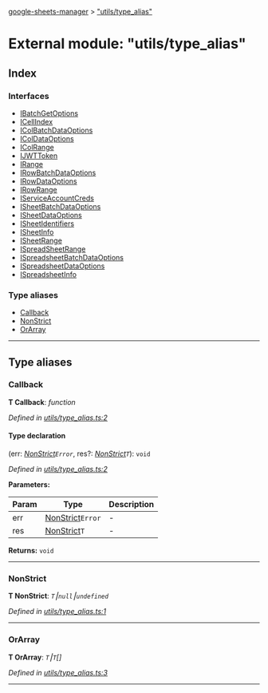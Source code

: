 [google-sheets-manager](../README.md) > ["utils/type_alias"](../modules/_utils_type_alias_.md)



# External module: "utils/type_alias"

## Index

### Interfaces

* [IBatchGetOptions](../interfaces/_utils_type_alias_.ibatchgetoptions.md)
* [ICellIndex](../interfaces/_utils_type_alias_.icellindex.md)
* [IColBatchDataOptions](../interfaces/_utils_type_alias_.icolbatchdataoptions.md)
* [IColDataOptions](../interfaces/_utils_type_alias_.icoldataoptions.md)
* [IColRange](../interfaces/_utils_type_alias_.icolrange.md)
* [IJWTToken](../interfaces/_utils_type_alias_.ijwttoken.md)
* [IRange](../interfaces/_utils_type_alias_.irange.md)
* [IRowBatchDataOptions](../interfaces/_utils_type_alias_.irowbatchdataoptions.md)
* [IRowDataOptions](../interfaces/_utils_type_alias_.irowdataoptions.md)
* [IRowRange](../interfaces/_utils_type_alias_.irowrange.md)
* [IServiceAccountCreds](../interfaces/_utils_type_alias_.iserviceaccountcreds.md)
* [ISheetBatchDataOptions](../interfaces/_utils_type_alias_.isheetbatchdataoptions.md)
* [ISheetDataOptions](../interfaces/_utils_type_alias_.isheetdataoptions.md)
* [ISheetIdentifiers](../interfaces/_utils_type_alias_.isheetidentifiers.md)
* [ISheetInfo](../interfaces/_utils_type_alias_.isheetinfo.md)
* [ISheetRange](../interfaces/_utils_type_alias_.isheetrange.md)
* [ISpreadSheetRange](../interfaces/_utils_type_alias_.ispreadsheetrange.md)
* [ISpreadsheetBatchDataOptions](../interfaces/_utils_type_alias_.ispreadsheetbatchdataoptions.md)
* [ISpreadsheetDataOptions](../interfaces/_utils_type_alias_.ispreadsheetdataoptions.md)
* [ISpreadsheetInfo](../interfaces/_utils_type_alias_.ispreadsheetinfo.md)


### Type aliases

* [Callback](_utils_type_alias_.md#callback)
* [NonStrict](_utils_type_alias_.md#nonstrict)
* [OrArray](_utils_type_alias_.md#orarray)



---
## Type aliases
<a id="callback"></a>

###  Callback

**Τ Callback**:  *function* 

*Defined in [utils/type_alias.ts:2](https://github.com/AbdelrahmanRamadan/google-sheets-manager/blob/7221d95/src/utils/type_alias.ts#L2)*


#### Type declaration
(err: *[NonStrict](_utils_type_alias_.md#nonstrict)`Error`*, res?: *[NonStrict](_utils_type_alias_.md#nonstrict)`T`*): `void`


*Defined in [utils/type_alias.ts:2](https://github.com/AbdelrahmanRamadan/google-sheets-manager/blob/7221d95/src/utils/type_alias.ts#L2)*



**Parameters:**

| Param | Type | Description |
| ------ | ------ | ------ |
| err | [NonStrict](_utils_type_alias_.md#nonstrict)`Error`   |  - |
| res | [NonStrict](_utils_type_alias_.md#nonstrict)`T`   |  - |





**Returns:** `void`






___

<a id="nonstrict"></a>

###  NonStrict

**Τ NonStrict**:  *`T`⎮`null`⎮`undefined`* 

*Defined in [utils/type_alias.ts:1](https://github.com/AbdelrahmanRamadan/google-sheets-manager/blob/7221d95/src/utils/type_alias.ts#L1)*





___

<a id="orarray"></a>

###  OrArray

**Τ OrArray**:  *`T`⎮`T`[]* 

*Defined in [utils/type_alias.ts:3](https://github.com/AbdelrahmanRamadan/google-sheets-manager/blob/7221d95/src/utils/type_alias.ts#L3)*





___


